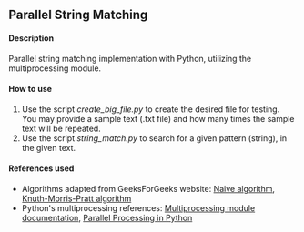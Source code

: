 ## Parallel String Matching

#### Description

Parallel string matching implementation with Python, utilizing the multiprocessing module.

#### How to use

1. Use the script _create_big_file.py_ to create the desired file for testing. You may provide a sample text (.txt file) and how many times the sample text will be repeated.
2. Use the script _string_match.py_ to search for a given pattern (string), in the given text.


#### References used

* Algorithms adapted from GeeksForGeeks website: [Naive algorithm], [Knuth-Morris-Pratt algorithm]
* Python's multiprocessing references: [Multiprocessing module documentation], [Parallel Processing in Python]

[Naive algorithm]: https://www.geeksforgeeks.org/naive-algorithm-for-pattern-searching/
[Knuth-Morris-Pratt algorithm]: https://www.geeksforgeeks.org/kmp-algorithm-for-pattern-searching/
[Multiprocessing module documentation]: https://docs.python.org/3/library/multiprocessing.html
[Parallel Processing in Python]: https://www.machinelearningplus.com/python/parallel-processing-python/
